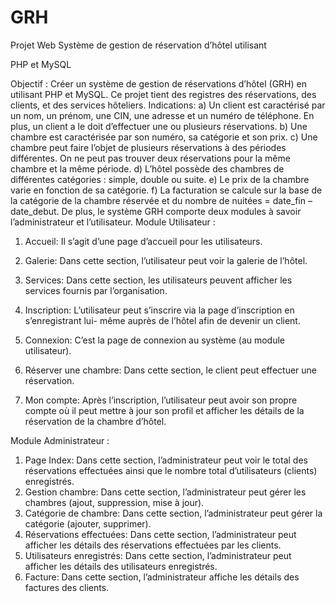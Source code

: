 # GRH
Projet Web
Système de gestion de réservation d’hôtel utilisant

PHP et MySQL

Objectif :
Créer un système de gestion de réservations d’hôtel (GRH) en utilisant PHP et MySQL. Ce
projet tient des registres des réservations, des clients, et des services hôteliers.
Indications:
a) Un client est caractérisé par un nom, un prénom, une CIN, une adresse et un numéro
de téléphone. En plus, un client a le doit d’effectuer une ou plusieurs réservations.
b) Une chambre est caractérisée par son numéro, sa catégorie et son prix.
c) Une chambre peut faire l’objet de plusieurs réservations à des périodes différentes. On
ne peut pas trouver deux réservations pour la même chambre et la même période.
d) L’hôtel possède des chambres de différentes catégories : simple, double ou suite.
e) Le prix de la chambre varie en fonction de sa catégorie.
f) La facturation se calcule sur la base de la catégorie de la chambre réservée et du
nombre de nuitées = date_fin – date_debut.
De plus, le système GRH comporte deux modules à savoir l’administrateur et l’utilisateur.
Module Utilisateur :
1. Accueil: Il s’agit d’une page d’accueil pour les utilisateurs.
2. Galerie: Dans cette section, l’utilisateur peut voir la galerie de l’hôtel.
3. Services: Dans cette section, les utilisateurs peuvent afficher les services fournis par
l’organisation.

4. Inscription: L’utilisateur peut s’inscrire via la page d’inscription en s’enregistrant lui-
même auprès de l’hôtel afin de devenir un client.

5. Connexion: C’est la page de connexion au système (au module utilisateur).
6. Réserver une chambre: Dans cette section, le client peut effectuer une réservation.
7. Mon compte: Après l’inscription, l’utilisateur peut avoir son propre compte où il
peut mettre à jour son profil et afficher les détails de la réservation de la chambre
d’hôtel.


Module Administrateur :
1. Page Index: Dans cette section, l’administrateur peut voir le total des réservations
effectuées ainsi que le nombre total d’utilisateurs (clients) enregistrés.
2. Gestion chambre: Dans cette section, l’administrateur peut gérer les chambres (ajout,
suppression, mise à jour).
3. Catégorie de chambre: Dans cette section, l’administrateur peut gérer la catégorie
(ajouter, supprimer).
4. Réservations effectuées: Dans cette section, l’administrateur peut afficher les détails
des réservations effectuées par les clients.
5. Utilisateurs enregistrés: Dans cette section, l’administrateur peut afficher les détails
des utilisateurs enregistrés.
6. Facture: Dans cette section, l’administrateur affiche les détails des factures des
clients.
